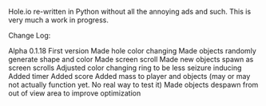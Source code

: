 Hole.io re-written in Python without all the annoying ads and such. This is very much a work in progress.



Change Log:

Alpha 0.1.18
First version
Made hole color changing
Made objects randomly generate shape and color
Made screen scroll
Made new objects spawn as screen scrolls
Adjusted color changing ring to be less seizure inducing
Added timer
Added score
Added mass to player and objects (may or may not actually function yet. No real way to test it)
Made objects despawn from out of view area to improve optimization
